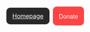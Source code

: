 <!DOCTYPE html>
<html>
<head>
<meta name="viewport" content="width=device-width, initial-scale=1">
<!-- Add icon library -->
<link rel="stylesheet" href="https://use.fontawesome.com/releases/v5.15.3/css/all.css">
<style>
.home {
  background-color: #282828;
  color: white;
  padding: 12px 16px;
  border-radius: 10px;  
  height: 41.5px;
  font-size: 16px;
  cursor: pointer;
}  
.donate{
  background-color: #FD4343;
  color: white;
  padding: 13.5px 16px;
  border-radius: 10px;  
  height: 44px;
  font-size: 16px;
  font-weight:normal;
  cursor: pointer;  
  font-family: "Source Sans Pro", "Helvetica Neue", "Arial", "sans-serif", "Font Awesome 5 Free";
}

</style>
</head>
<body>

<a class="home" style="margin:5px;" href="https://dahliaos.io">Homepage</a>
<a class="fa fa-heart , donate" style="text-decoration:none" href="https://opencollective.com/dahliaos" > Donate</a>
</body>
</html>
